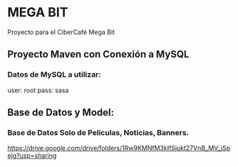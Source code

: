 # MEGA BIT
Proyecto para el CiberCafé Mega Bit

## Proyecto Maven con Conexión a MySQL

### Datos de MySQL a utilizar:

user: root
pass: sasa

## Base de Datos y Model:

### Base de Datos Solo de Peliculas, Noticias, Banners.

https://drive.google.com/drive/folders/1Rw9KMNfM3kIfSjukt27VnB_MV_iSpejg?usp=sharing

